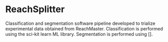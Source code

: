 # ReachSplitter
Classification and segmentation software pipeline developed to trialize experimental data obtained from ReachMaster.
Classification is performed using the sci-kit learn ML library. Segmentation is performed using [].  

